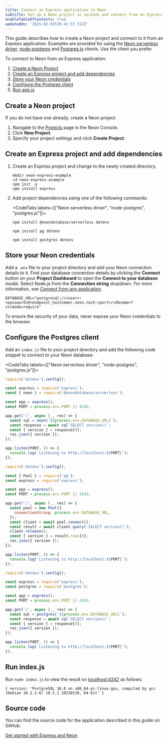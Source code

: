 ```yaml
---
title: Connect an Express application to Neon
subtitle: Set up a Neon project in seconds and connect from an Express application
enableTableOfContents: true
updatedOn: '2025-02-03T20:41:57.312Z'
---
```


This guide describes how to create a Neon project and connect to it from an Express application. Examples are provided for using the [Neon serverless driver](https://npmjs.com/package/@neondatabase/serverless), [node-postgres](https://www.npmjs.com/package/pg) and [Postgres.js](https://www.npmjs.com/package/postgres) clients. Use the client you prefer.

To connect to Neon from an Express application:

1. [Create a Neon Project](#create-a-neon-project)
2. [Create an Express project and add dependencies](#create-an-express-project-and-add-dependencies)
3. [Store your Neon credentials](#store-your-neon-credentials)
4. [Configure the Postgres client](#configure-the-postgres-client)
5. [Run app.js](#run-appjs)

<Steps>

## Create a Neon project

If you do not have one already, create a Neon project.

1. Navigate to the [Projects](https://console.neon.tech/app/projects) page in the Neon Console.
2. Click **New Project**.
3. Specify your project settings and click **Create Project**.

## Create an Express project and add dependencies

1. Create an Express project and change to the newly created directory.

   ```shell
   mkdir neon-express-example
   cd neon-express-example
   npm init -y
   npm install express
   ```

2. Add project dependencies using one of the following commands:

   <CodeTabs labels={["Neon serverless driver", "node-postgres", "postgres.js"]}>

   ```shell
   npm install @neondatabase/serverless dotenv
   ```

   ```shell
   npm install pg dotenv
   ```

   ```shell
   npm install postgres dotenv
   ```

   </CodeTabs>

## Store your Neon credentials

Add a `.env` file to your project directory and add your Neon connection details to it. Find your database connection details by clicking the **Connect** button on your **Project Dashboard** to open the **Connect to your database** modal. Select Node.js from the **Connection string** dropdown. For more information, see [Connect from any application](/docs/connect/connect-from-any-app).

```shell shouldWrap
DATABASE_URL="postgresql://<user>:<password>@<endpoint_hostname>.neon.tech:<port>/<dbname>?sslmode=require"
```

<Admonition type="important">
To ensure the security of your data, never expose your Neon credentials to the browser.
</Admonition>

## Configure the Postgres client

Add an `index.js` file to your project directory and add the following code snippet to connect to your Neon database:

<CodeTabs labels={["Neon serverless driver", "node-postgres", "postgres.js"]}>

```javascript
require('dotenv').config();

const express = require('express');
const { neon } = require('@neondatabase/serverless');

const app = express();
const PORT = process.env.PORT || 4242;

app.get('/', async (_, res) => {
  const sql = neon(`${process.env.DATABASE_URL}`);
  const response = await sql`SELECT version()`;
  const { version } = response[0];
  res.json({ version });
});

app.listen(PORT, () => {
  console.log(`Listening to http://localhost:${PORT}`);
});
```

```javascript
require('dotenv').config();

const { Pool } = require('pg');
const express = require('express');

const app = express();
const PORT = process.env.PORT || 4242;

app.get('/', async (_, res) => {
  const pool = new Pool({
    connectionString: process.env.DATABASE_URL,
  });
  const client = await pool.connect();
  const result = await client.query('SELECT version()');
  client.release();
  const { version } = result.rows[0];
  res.json({ version });
});

app.listen(PORT, () => {
  console.log(`Listening to http://localhost:${PORT}`);
});
```

```javascript
require('dotenv').config();

const express = require('express');
const postgres = require('postgres');

const app = express();
const PORT = process.env.PORT || 4242;

app.get('/', async (_, res) => {
  const sql = postgres(`${process.env.DATABASE_URL}`);
  const response = await sql`SELECT version()`;
  const { version } = response[0];
  res.json({ version });
});

app.listen(PORT, () => {
  console.log(`Listening to http://localhost:${PORT}`);
});
```

</CodeTabs>

## Run index.js

Run `node index.js` to view the result on [localhost:4242](localhost:4242) as follows:

```shell
{ version: 'PostgreSQL 16.0 on x86_64-pc-linux-gnu, compiled by gcc (Debian 10.2.1-6) 10.2.1 20210110, 64-bit' }
```

</Steps>

## Source code

You can find the source code for the application described in this guide on GitHub.

<DetailIconCards>

<a href="https://github.com/neondatabase/examples/tree/main/with-express" description="Get started with Express and Neon" icon="github">Get started with Express and Neon</a>

</DetailIconCards>

<NeedHelp/>
